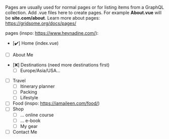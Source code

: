 Pages are usually used for normal pages or for listing items from a GraphQL collection.
Add .vue files here to create pages. For example **About.vue** will be **site.com/about**.
Learn more about pages: https://gridsome.org/docs/pages/

pages (inspo: https://www.heynadine.com/):
- [✔️] Home (index.vue)
- [ ] About Me
- [❌] Destinations (need more destinations first)
  - [ ] Europe/Asia/USA...
- [ ] Travel
  - [ ] Itinerary planner
  - [ ] Packing
  - [ ] Lifestyle
- [ ] Food (inspo: https://iamaileen.com/food/)
- [ ] Shop
  - [ ] ... online course
  - [ ] ... e-book
  - [ ] My gear
- [ ] Contact Me